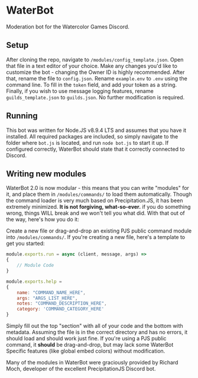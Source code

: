 # WaterBot
Moderation bot for the Watercolor Games Discord.

## Setup
After cloning the repo, navigate to ``/modules/config_template.json``. Open that file in a text editor of your choice. Make any changes you'd like to customize the bot - changing the Owner ID is highly recommended. After that, rename the file to ``config.json``. Rename ``example.env`` to ``.env`` using the command line. To fill in the ``token`` field, and add your token as a string. Finally, if you wish to use message logging features, rename ``guilds_template.json`` to ``guilds.json``. No further modification is required.

## Running
This bot was written for Node.JS v8.9.4 LTS and assumes that you have it installed. All required packages are included, so simply navigate to the folder where ``bot.js`` is located, and run ``node bot.js`` to start it up. If configured correctly, WaterBot should state that it correctly connected to Discord.

## Writing new modules
WaterBot 2.0 is now modular - this means that you can write "modules" for it, and place them in ``/modules/commands/`` to load them automatically. Though the command loader is very much based on Precipitation.JS, it has been extremely minimized. **It is not forgiving, what-so-ever.** if you do something wrong, things WILL break and we won't tell you what did. With that out of the way, here's how you do it: 

Create a new file or drag-and-drop an existing PJS public command module into ``/modules/commands/``.
If you're creating a new file, here's a template to get you started:

```js
module.exports.run = async (client, message, args) =>
{
    // Module Code
}

module.exports.help =
{
	name: "COMMAND_NAME_HERE",
	args: "ARGS_LIST_HERE",
    notes: "COMMAND_DESCRIPTION_HERE",
    category: 'COMMAND_CATEGORY_HERE'
}
```

Simply fill out the top "section" with all of your code and the bottom with metadata. Assuming the file is in the correct directory and has no errors, it should load and should work just fine. If you're using a PJS public command, it **should** be drag-and-drop, but may lack some WaterBot Specific features (like global embed colors) without modification.

Many of the modules in WaterBot were graciously provided by Richard Moch, developer of the excellent PrecipitationJS Discord bot.
